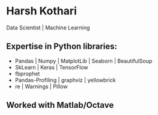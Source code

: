 # Harsh Kothari
Data Scientist | Machine Learning

## Expertise in Python libraries:
- Pandas | Numpy | MatplotLib | Seaborn | BeautifulSoup
- SkLearn | Keras | TensorFlow
- fbprophet
- Pandas-Profiling | graphviz | yellowbrick
- re | Warnings | Pillow

## Worked with Matlab/Octave
